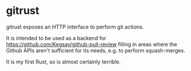 # gitrust

gitrust exposes an HTTP interface to perform git actions.

It is intended to be used as a backend for https://github.com/Kegsay/github-pull-review filling in areas where the Github APIs aren't sufficient for its needs, e.g. to perform squash-merges.

It is my first Rust, so is almost certainly terrible.
